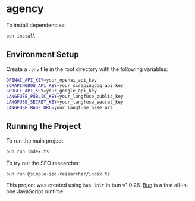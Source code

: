 # agency

To install dependencies:

```bash
bun install
```

## Environment Setup

Create a `.env` file in the root directory with the following variables:

```bash
OPENAI_API_KEY=your_openai_api_key
SCRAPINGDOG_API_KEY=your_scrapingdog_api_key
GOOGLE_API_KEY=your_google_api_key
LANGFUSE_PUBLIC_KEY=your_langfuse_public_key
LANGFUSE_SECRET_KEY=your_langfuse_secret_key
LANGFUSE_BASE_URL=your_langfuse_base_url
```

## Running the Project

To run the main project:

```bash
bun run index.ts
```

To try out the SEO researcher:

```bash
bun run @simple-seo-researcher/index.ts
```

This project was created using `bun init` in bun v1.0.26. [Bun](https://bun.sh) is a fast all-in-one JavaScript runtime.
